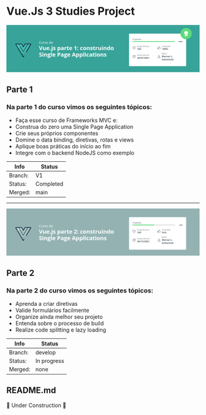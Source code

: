 # Vue.Js 3 Studies Project

![Banner do Curso Vue Parte 1](./assets/img/vue1.png)

## Parte 1

### Na parte 1 do curso vimos os seguintes tópicos:

-   Faça esse curso de Frameworks MVC e:
-   Construa do zero uma Single Page Application
-   Crie seus próprios componentes
-   Domine o data binding, diretivas, rotas e views
-   Aplique boas práticas do início ao fim
-   Integre com o backend NodeJS como exemplo

| Info    | Status    |
| ------- | --------- |
| Branch: | V1        |
| Status: | Completed |
| Merged: | main      |

<hr>

![Banner do Curso Vue Parte 2](./assets/img/vue2.png)

## Parte 2

### Na parte 2 do curso vimos os seguintes tópicos:

-   Aprenda a criar diretivas
-   Valide formulários facilmente
-   Organize ainda melhor seu projeto
-   Entenda sobre o processo de build
-   Realize code splitting e lazy loading

| Info    | Status      |
| ------- | ----------- |
| Branch: | develop     |
| Status: | In progress |
| Merged: | none        |

## README.md

🚧 Under Construction 🚧
